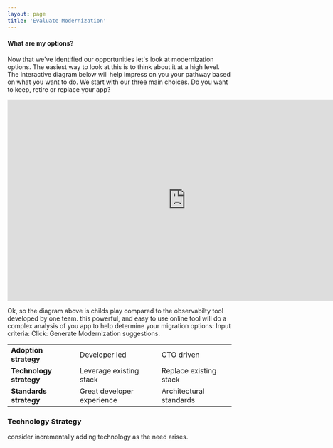 ```yaml
---
layout: page
title: 'Evaluate-Modernization'
---
```


#### What are my options? 

Now that we've identified our opportunities let's look at modernization options. The easiest way to look at this is to think about it at a high level. The interactive diagram below will help impress on you your pathway based on what you want to do. We start with our three main choices. Do you want to keep, retire or replace your app?  

<iframe style="border: 1px solid rgba(0, 0, 0, 0.1);" width="800" height="450" src="https://www.figma.com/embed?embed_host=share&url=https%3A%2F%2Fwww.figma.com%2Fproto%2FNFooMx2TbdeR6ifyaoDie3%2FEvaluate-Modernization%3Fnode-id%3D2%253A40%26scaling%3Dscale-down" allowfullscreen></iframe>


<br>

Ok, so the diagram above is childs play compared to the observabilty tool developed by one team. this powerful, and easy to use online tool will do a complex analysis of you app to help determine your migration options: Input criteria: Click: Generate Modernization suggestions. 


 

<table>
  <tr>
   <td><b>Adoption strategy</b></td>
   <td>Developer led</td>
   <td>CTO driven</td>
  </tr>
  <tr>
   <td><b>Technology strategy</b></td>
   <td>Leverage existing stack</td>
   <td>Replace existing stack</td>
  </tr>
  <tr>
   <td><b>Standards strategy</b></td>
   <td>Great developer experience</td>
   <td>Architectural standards</td>
  </tr>
</table>

### Technology Strategy

consider incrementally adding technology as the need arises.
